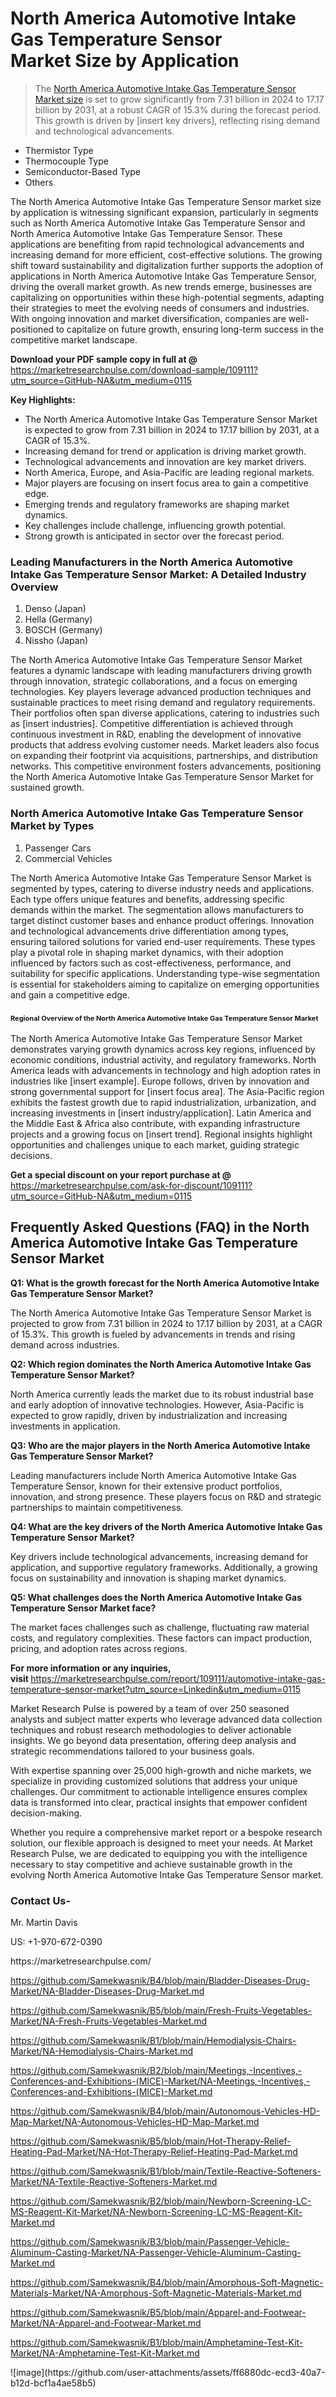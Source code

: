 <h1>North America Automotive Intake Gas Temperature Sensor Market&nbsp;Size by Application</h1><blockquote><p>The <a href="https://marketresearchpulse.com/download-sample/109111?utm_source=GitHub-NA&amp;utm_medium=0115">North America Automotive Intake Gas Temperature Sensor Market size</a> is set to grow significantly from 7.31 billion in 2024 to 17.17 billion by 2031, at a robust CAGR of 15.3% during the forecast period. This growth is driven by [insert key drivers], reflecting rising demand and technological advancements.</p></blockquote><ul><li>Thermistor Type<li> Thermocouple Type<li> Semiconductor-Based Type<li> Others</li></ul><p>The North America Automotive Intake Gas Temperature Sensor market size by application is witnessing significant expansion, particularly in segments such as North America Automotive Intake Gas Temperature Sensor and North America Automotive Intake Gas Temperature Sensor. These applications are benefiting from rapid technological advancements and increasing demand for more efficient, cost-effective solutions. The growing shift toward sustainability and digitalization further supports the adoption of applications in North America Automotive Intake Gas Temperature Sensor, driving the overall market growth. As new trends emerge, businesses are capitalizing on opportunities within these high-potential segments, adapting their strategies to meet the evolving needs of consumers and industries. With ongoing innovation and market diversification, companies are well-positioned to capitalize on future growth, ensuring long-term success in the competitive market landscape.</p><p><strong>Download your PDF sample copy in full at @ </strong><a href="https://marketresearchpulse.com/download-sample/109111?utm_source=GitHub-NA&amp;utm_medium=0115">https://marketresearchpulse.com/download-sample/109111?utm_source=GitHub-NA&amp;utm_medium=0115</a></p><p><strong>Key Highlights: </strong></p><ul><li>The North America Automotive Intake Gas Temperature Sensor Market is expected to grow from 7.31 billion in 2024 to 17.17 billion by 2031, at a CAGR of 15.3%.</li><li>Increasing demand for trend or application is driving market growth.</li><li>Technological advancements and innovation are key market drivers.</li><li>North America, Europe, and Asia-Pacific are leading regional markets.</li><li>Major players are focusing on insert focus area to gain a competitive edge.</li><li>Emerging trends and regulatory frameworks are shaping market dynamics.</li><li>Key challenges include challenge, influencing growth potential.</li><li>Strong growth is anticipated in sector over the forecast period.</li></ul><h3>Leading Manufacturers in the North America Automotive Intake Gas Temperature Sensor Market: A Detailed Industry Overview</h3><ol><li>Denso (Japan)</li><li>Hella (Germany)</li><li>BOSCH (Germany)</li><li>Nissho (Japan)</li></ol><div class="flex max-w-full flex-col flex-grow"><div class="min-h-8 text-message flex w-full flex-col items-end gap-2 whitespace-normal break-words [.text-message+&amp;]:mt-5" dir="auto" data-message-author-role="assistant" data-message-id="fd8432e4-4910-450d-b182-61b7bfb0a01f" data-message-model-slug="gpt-4o"><div class="flex w-full flex-col gap-1 empty:hidden first:pt-[3px]"><div class="markdown prose w-full break-words dark:prose-invert light"><p>The North America Automotive Intake Gas Temperature Sensor Market features a dynamic landscape with leading manufacturers driving growth through innovation, strategic collaborations, and a focus on emerging technologies. Key players leverage advanced production techniques and sustainable practices to meet rising demand and regulatory requirements. Their portfolios often span diverse applications, catering to industries such as [insert industries]. Competitive differentiation is achieved through continuous investment in R&amp;D, enabling the development of innovative products that address evolving customer needs. Market leaders also focus on expanding their footprint via acquisitions, partnerships, and distribution networks. This competitive environment fosters advancements, positioning the North America Automotive Intake Gas Temperature Sensor Market for sustained growth.</p></div></div></div></div><h3>North America Automotive Intake Gas Temperature Sensor Market by Types</h3><ol><li>Passenger Cars<li> Commercial Vehicles</li></ol><div class="flex max-w-full flex-col flex-grow"><div class="min-h-8 text-message flex w-full flex-col items-end gap-2 whitespace-normal break-words [.text-message+&amp;]:mt-5" dir="auto" data-message-author-role="assistant" data-message-id="084470be-0bb7-4664-bddf-5156b4f41249" data-message-model-slug="gpt-4o-mini"><div class="flex w-full flex-col gap-1 empty:hidden first:pt-[3px]"><div class="markdown prose w-full break-words dark:prose-invert light"><p>The North America Automotive Intake Gas Temperature Sensor Market is segmented by types, catering to diverse industry needs and applications. Each type offers unique features and benefits, addressing specific demands within the market. The segmentation allows manufacturers to target distinct customer bases and enhance product offerings. Innovation and technological advancements drive differentiation among types, ensuring tailored solutions for varied end-user requirements. These types play a pivotal role in shaping market dynamics, with their adoption influenced by factors such as cost-effectiveness, performance, and suitability for specific applications. Understanding type-wise segmentation is essential for stakeholders aiming to capitalize on emerging opportunities and gain a competitive edge.</p></div></div></div></div><h3><span style="font-size: 11px;">Regional Overview of the North America Automotive Intake Gas Temperature Sensor Market</span></h3><div class="flex max-w-full flex-col flex-grow"><div class="min-h-8 text-message flex w-full flex-col items-end gap-2 whitespace-normal break-words [.text-message+&amp;]:mt-5" dir="auto" data-message-author-role="assistant" data-message-id="e9038762-ce64-4e30-91c9-9bd413514231" data-message-model-slug="gpt-4o-mini"><div class="flex w-full flex-col gap-1 empty:hidden first:pt-[3px]"><div class="markdown prose w-full break-words dark:prose-invert light"><p>The North America Automotive Intake Gas Temperature Sensor Market demonstrates varying growth dynamics across key regions, influenced by economic conditions, industrial activity, and regulatory frameworks. North America leads with advancements in technology and high adoption rates in industries like [insert example]. Europe follows, driven by innovation and strong governmental support for [insert focus area]. The Asia-Pacific region exhibits the fastest growth due to rapid industrialization, urbanization, and increasing investments in [insert industry/application]. Latin America and the Middle East &amp; Africa also contribute, with expanding infrastructure projects and a growing focus on [insert trend]. Regional insights highlight opportunities and challenges unique to each market, guiding strategic decisions.</p></div></div></div></div><p><strong>Get a special discount on your report purchase at @ </strong><a href="https://marketresearchpulse.com/ask-for-discount/109111?utm_source=GitHub-NA&amp;utm_medium=0115">https://marketresearchpulse.com/ask-for-discount/109111?utm_source=GitHub-NA&amp;utm_medium=0115</a></p><h2>Frequently Asked Questions (FAQ) in the North America Automotive Intake Gas Temperature Sensor Market</h2><p><strong>Q1: What is the growth forecast for the North America Automotive Intake Gas Temperature Sensor Market?</strong></p><p>The North America Automotive Intake Gas Temperature Sensor Market is projected to grow from 7.31 billion in 2024 to 17.17 billion by 2031, at a CAGR of 15.3%. This growth is fueled by advancements in trends and rising demand across industries.</p><p><strong>Q2: Which region dominates the North America Automotive Intake Gas Temperature Sensor Market?</strong></p><p>North America currently leads the market due to its robust industrial base and early adoption of innovative technologies. However, Asia-Pacific is expected to grow rapidly, driven by industrialization and increasing investments in application.</p><p><strong>Q3: Who are the major players in the North America Automotive Intake Gas Temperature Sensor Market?</strong></p><p>Leading manufacturers include North America Automotive Intake Gas Temperature Sensor, known for their extensive product portfolios, innovation, and strong presence. These players focus on R&amp;D and strategic partnerships to maintain competitiveness.</p><p><strong>Q4: What are the key drivers of the North America Automotive Intake Gas Temperature Sensor Market?</strong></p><p>Key drivers include technological advancements, increasing demand for application, and supportive regulatory frameworks. Additionally, a growing focus on sustainability and innovation is shaping market dynamics.</p><p><strong>Q5: What challenges does the North America Automotive Intake Gas Temperature Sensor Market face?</strong></p><p>The market faces challenges such as challenge, fluctuating raw material costs, and regulatory complexities. These factors can impact production, pricing, and adoption rates across regions.</p><p><strong>For more information or any inquiries, visit&nbsp;</strong><a href="https://marketresearchpulse.com/report/109111/automotive-intake-gas-temperature-sensor-market?utm_source=Linkedin&utm_medium=0115">https://marketresearchpulse.com/report/109111/automotive-intake-gas-temperature-sensor-market?utm_source=Linkedin&utm_medium=0115</a></p><p>Market Research Pulse is powered by a team of over 250 seasoned analysts and subject matter experts who leverage advanced data collection techniques and robust research methodologies to deliver actionable insights. We go beyond data presentation, offering deep analysis and strategic recommendations tailored to your business goals.</p><p>With expertise spanning over 25,000 high-growth and niche markets, we specialize in providing customized solutions that address your unique challenges. Our commitment to actionable intelligence ensures complex data is transformed into clear, practical insights that empower confident decision-making.</p><p>Whether you require a comprehensive market report or a bespoke research solution, our flexible approach is designed to meet your needs. At Market Research Pulse, we are dedicated to equipping you with the intelligence necessary to stay competitive and achieve sustainable growth in the evolving North America Automotive Intake Gas Temperature Sensor market.</p><h3><strong>Contact Us-</strong></h3><p>Mr. Martin Davis</p><p>US: +1-970-672-0390</p><p>https://marketresearchpulse.com/</p><p><a href="https://github.com/Samekwasnik/B4/blob/main/Bladder-Diseases-Drug-Market/NA-Bladder-Diseases-Drug-Market.md">https://github.com/Samekwasnik/B4/blob/main/Bladder-Diseases-Drug-Market/NA-Bladder-Diseases-Drug-Market.md</a></p><p><a href="https://github.com/Samekwasnik/B5/blob/main/Fresh-Fruits-Vegetables-Market/NA-Fresh-Fruits-Vegetables-Market.md">https://github.com/Samekwasnik/B5/blob/main/Fresh-Fruits-Vegetables-Market/NA-Fresh-Fruits-Vegetables-Market.md</a></p><p><a href="https://github.com/Samekwasnik/B1/blob/main/Hemodialysis-Chairs-Market/NA-Hemodialysis-Chairs-Market.md">https://github.com/Samekwasnik/B1/blob/main/Hemodialysis-Chairs-Market/NA-Hemodialysis-Chairs-Market.md</a></p><p><a href="https://github.com/Samekwasnik/B2/blob/main/Meetings,-Incentives,-Conferences-and-Exhibitions-(MICE)-Market/NA-Meetings,-Incentives,-Conferences-and-Exhibitions-(MICE)-Market.md">https://github.com/Samekwasnik/B2/blob/main/Meetings,-Incentives,-Conferences-and-Exhibitions-(MICE)-Market/NA-Meetings,-Incentives,-Conferences-and-Exhibitions-(MICE)-Market.md</a></p><p><a href="https://github.com/Samekwasnik/B4/blob/main/Autonomous-Vehicles-HD-Map-Market/NA-Autonomous-Vehicles-HD-Map-Market.md">https://github.com/Samekwasnik/B4/blob/main/Autonomous-Vehicles-HD-Map-Market/NA-Autonomous-Vehicles-HD-Map-Market.md</a></p><p><a href="https://github.com/Samekwasnik/B5/blob/main/Hot-Therapy-Relief-Heating-Pad-Market/NA-Hot-Therapy-Relief-Heating-Pad-Market.md">https://github.com/Samekwasnik/B5/blob/main/Hot-Therapy-Relief-Heating-Pad-Market/NA-Hot-Therapy-Relief-Heating-Pad-Market.md</a></p><p><a href="https://github.com/Samekwasnik/B1/blob/main/Textile-Reactive-Softeners-Market/NA-Textile-Reactive-Softeners-Market.md">https://github.com/Samekwasnik/B1/blob/main/Textile-Reactive-Softeners-Market/NA-Textile-Reactive-Softeners-Market.md</a></p><p><a href="https://github.com/Samekwasnik/B2/blob/main/Newborn-Screening-LC-MS-Reagent-Kit-Market/NA-Newborn-Screening-LC-MS-Reagent-Kit-Market.md">https://github.com/Samekwasnik/B2/blob/main/Newborn-Screening-LC-MS-Reagent-Kit-Market/NA-Newborn-Screening-LC-MS-Reagent-Kit-Market.md</a></p><p><a href="https://github.com/Samekwasnik/B3/blob/main/Passenger-Vehicle-Aluminum-Casting-Market/NA-Passenger-Vehicle-Aluminum-Casting-Market.md">https://github.com/Samekwasnik/B3/blob/main/Passenger-Vehicle-Aluminum-Casting-Market/NA-Passenger-Vehicle-Aluminum-Casting-Market.md</a></p><p><a href="https://github.com/Samekwasnik/B4/blob/main/Amorphous-Soft-Magnetic-Materials-Market/NA-Amorphous-Soft-Magnetic-Materials-Market.md">https://github.com/Samekwasnik/B4/blob/main/Amorphous-Soft-Magnetic-Materials-Market/NA-Amorphous-Soft-Magnetic-Materials-Market.md</a></p><p><a href="https://github.com/Samekwasnik/B5/blob/main/Apparel-and-Footwear-Market/NA-Apparel-and-Footwear-Market.md">https://github.com/Samekwasnik/B5/blob/main/Apparel-and-Footwear-Market/NA-Apparel-and-Footwear-Market.md</a></p><p><a href="https://github.com/Samekwasnik/B1/blob/main/Amphetamine-Test-Kit-Market/NA-Amphetamine-Test-Kit-Market.md">https://github.com/Samekwasnik/B1/blob/main/Amphetamine-Test-Kit-Market/NA-Amphetamine-Test-Kit-Market.md</a></p>
![image](https://github.com/user-attachments/assets/ff6880dc-ecd3-40a7-b12d-bcf1a4ae58b5)
